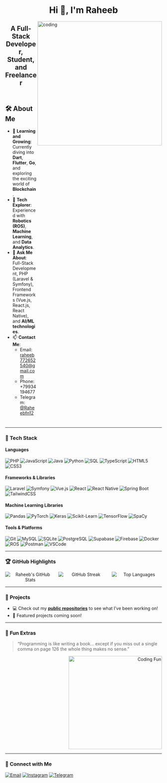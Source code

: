 <h1 align="center">Hi 👋, I'm Raheeb</h1>
<img align="right" alt="coding" width="400" src="https://i.pinimg.com/originals/e8/f4/53/e8f453469a3ec97ecd354df465d73913.gif">
<h2 align="center">A Full-Stack Developer, Student, and Freelancer</h2>

<div style="display: flex; align-items: center; justify-content: center; flex-wrap: wrap;">

  <!-- Left section: About me -->
  <div style="width: 100%; padding: 10px;">
    <h2>🛠️ About Me</h2>
    <ul>
      <li>🌱 <strong>Learning and Growing</strong>: Currently diving into <strong>Dart</strong>, <strong>Flutter</strong>, <strong>Go</strong>, and exploring the exciting world of <strong>Blockchain</strong>.</li>
      <li>🤖 <strong>Tech Explorer</strong>: Experienced with <strong>Robotics (ROS)</strong>, <strong>Machine Learning</strong>, and <strong>Data Analytics</strong>.</li>
      <li>💬 <strong>Ask Me About</strong>: Full-Stack Development, PHP (Laravel & Symfony), Frontend Frameworks (Vue.js, React.js, React Native), and <strong>AI/ML technologies</strong>.</li>
      <li>📫 <strong>Contact Me</strong>:
        <ul>
          <li>Email: <a href="mailto:raheeb772652540@gmail.com">raheeb772652540@gmail.com</a></li>
          <li>Phone: +79934194677</li>
          <li>Telegram: <a href="https://t.me/Raheebfn12">@Raheebfn12</a></li>
        </ul>
      </li>
    </ul>
  </div>

</div>

---

### 🔧 **Tech Stack**
#### **Languages**
![PHP](https://img.shields.io/badge/PHP-777BB4?style=for-the-badge&logo=php&logoColor=white)
![JavaScript](https://img.shields.io/badge/JavaScript-F7DF1E?style=for-the-badge&logo=javascript&logoColor=black)
![Java](https://img.shields.io/badge/Java-ED8B00?style=for-the-badge&logo=java&logoColor=white)
![Python](https://img.shields.io/badge/Python-3776AB?style=for-the-badge&logo=python&logoColor=white)
![SQL](https://img.shields.io/badge/SQL-003B57?style=for-the-badge&logo=sqlite&logoColor=white)
![TypeScript](https://img.shields.io/badge/TypeScript-007ACC?style=for-the-badge&logo=typescript&logoColor=white)
![HTML5](https://img.shields.io/badge/HTML5-E34F26?style=for-the-badge&logo=html5&logoColor=white)
![CSS3](https://img.shields.io/badge/CSS3-1572B6?style=for-the-badge&logo=css3&logoColor=white)

#### **Frameworks & Libraries**
![Laravel](https://img.shields.io/badge/Laravel-FF2D20?style=for-the-badge&logo=laravel&logoColor=white)
![Symfony](https://img.shields.io/badge/Symfony-000000?style=for-the-badge&logo=symfony&logoColor=white)
![Vue.js](https://img.shields.io/badge/Vue.js-4FC08D?style=for-the-badge&logo=vue.js&logoColor=white)
![React](https://img.shields.io/badge/React-20232A?style=for-the-badge&logo=react&logoColor=61DAFB)
![React Native](https://img.shields.io/badge/React_Native-20232A?style=for-the-badge&logo=react&logoColor=61DAFB)
![Spring Boot](https://img.shields.io/badge/Spring_Boot-6DB33F?style=for-the-badge&logo=spring-boot&logoColor=white)
![TailwindCSS](https://img.shields.io/badge/TailwindCSS-06B6D4?style=for-the-badge&logo=tailwind-css&logoColor=white)

#### **Machine Learning Libraries**
![Pandas](https://img.shields.io/badge/Pandas-150458?style=for-the-badge&logo=pandas&logoColor=white)
![PyTorch](https://img.shields.io/badge/PyTorch-EE4C2C?style=for-the-badge&logo=pytorch&logoColor=white)
![Keras](https://img.shields.io/badge/Keras-D00000?style=for-the-badge&logo=keras&logoColor=white)
![Scikit-Learn](https://img.shields.io/badge/Scikit--Learn-F7931E?style=for-the-badge&logo=scikit-learn&logoColor=white)
![TensorFlow](https://img.shields.io/badge/TensorFlow-FF6F00?style=for-the-badge&logo=tensorflow&logoColor=white)
![SpaCy](https://img.shields.io/badge/SpaCy-09A3D5?style=for-the-badge&logo=spacy&logoColor=white)

#### **Tools & Platforms**
![Git](https://img.shields.io/badge/Git-F05032?style=for-the-badge&logo=git&logoColor=white)
![MySQL](https://img.shields.io/badge/MySQL-4479A1?style=for-the-badge&logo=mysql&logoColor=white)
![SQLite](https://img.shields.io/badge/SQLite-003B57?style=for-the-badge&logo=sqlite&logoColor=white)
![PostgreSQL](https://img.shields.io/badge/PostgreSQL-336791?style=for-the-badge&logo=postgresql&logoColor=white)
![Supabase](https://img.shields.io/badge/Supabase-3ECF8E?style=for-the-badge&logo=supabase&logoColor=white)
![Firebase](https://img.shields.io/badge/Firebase-FFCB2F?style=for-the-badge&logo=firebase&logoColor=white)
![Docker](https://img.shields.io/badge/Docker-2496ED?style=for-the-badge&logo=docker&logoColor=white)
![ROS](https://img.shields.io/badge/ROS-22314E?style=for-the-badge&logo=ros&logoColor=white)
![Postman](https://img.shields.io/badge/Postman-FF6C37?style=for-the-badge&logo=postman&logoColor=white)
![VSCode](https://img.shields.io/badge/VSCode-007ACC?style=for-the-badge&logo=visual-studio-code&logoColor=white)

---

### 🏆 **GitHub Highlights**
<div align="center">
    <div style="display: grid; grid-template-columns: repeat(3, 1fr); gap: 10px; width: 100%;">
        <img src="https://github-readme-stats.vercel.app/api?username=RaClover&show_icons=true&theme=radical" alt="Raheeb's GitHub Stats" />
        <img src="https://github-readme-streak-stats.herokuapp.com/?user=RaClover&theme=radical" alt="GitHub Streak" />
        <img src="https://github-readme-stats.vercel.app/api/top-langs?username=RaClover&layout=compact&theme=radical" alt="Top Languages" />
    </div>
</div>

---

### 🚀 **Projects**
- 💻 Check out my **[public repositories](https://github.com/RaClover?tab=repositories)** to see what I’ve been working on!  
- 🔧 Featured projects coming soon!

---

### 🌟 **Fun Extras**

<div align="left">
    <blockquote>
        “Programming is like writing a book... except if you miss out a single comma on page 126 the whole thing makes no sense.” 
    </blockquote>
</div>
<div align="right">
    <img src="https://media.giphy.com/media/3o7abKhOpu0NwenH3O/giphy.gif" alt="Coding Fun" width="300" />
</div>


---

### 📱 **Connect with Me**
<p align="left">
    <a href="mailto:raheeb772652540@gmail.com"><img src="https://img.shields.io/badge/Email-0078D4?style=for-the-badge&logo=microsoft-outlook&logoColor=white" alt="Email"></a>
    <a href="https://instagram.com/emadraheeb"><img src="https://img.shields.io/badge/Instagram-E4405F?style=for-the-badge&logo=instagram&logoColor=white" alt="Instagram"></a>
    <a href="https://t.me/Raheebfn12"><img src="https://img.shields.io/badge/Telegram-2CA5E0?style=for-the-badge&logo=telegram&logoColor=white" alt="Telegram"></a>
</p>
